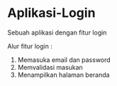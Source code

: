 # Aplikasi-Login
Sebuah aplikasi dengan fitur login

Alur fitur login :
1. Memasuka email dan password
2. Memvalidasi masukan
3. Menampilkan halaman beranda 
